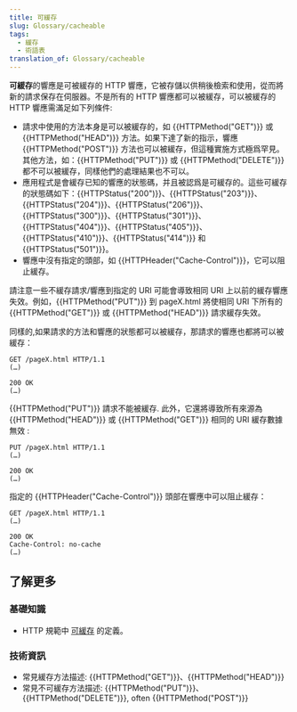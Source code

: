 ```yaml
---
title: 可緩存
slug: Glossary/cacheable
tags:
  - 緩存
  - 術語表
translation_of: Glossary/cacheable
---
```

**可緩存**的響應是可被緩存的 HTTP 響應，它被存儲以供稍後檢索和使用，從而將新的請求保存在伺服器。不是所有的 HTTP 響應都可以被緩存，可以被緩存的 HTTP 響應需滿足如下列條件:

- 請求中使用的方法本身是可以被緩存的，如 {{HTTPMethod("GET")}} 或 {{HTTPMethod("HEAD")}} 方法。如果下達了新的指示，響應 {{HTTPMethod("POST")}} 方法也可以被緩存，但這種實施方式極爲罕見。其他方法，如：{{HTTPMethod("PUT")}} 或 {{HTTPMethod("DELETE")}} 都不可以被緩存，同樣他們的處理結果也不可以。
- 應用程式是會緩存已知的響應的狀態碼，并且被認爲是可緩存的。這些可緩存的狀態碼如下：{{HTTPStatus("200")}}、{{HTTPStatus("203")}}、{{HTTPStatus("204")}}、{{HTTPStatus("206")}}、{{HTTPStatus("300")}}、{{HTTPStatus("301")}}、{{HTTPStatus("404")}}、{{HTTPStatus("405")}}、{{HTTPStatus("410")}}、{{HTTPStatus("414")}} 和 {{HTTPStatus("501")}}。
- 響應中沒有指定的頭部，如 {{HTTPHeader("Cache-Control")}}，它可以阻止緩存。

請注意一些不緩存請求/響應到指定的 URI 可能會導致相同 URI 上以前的緩存響應失效。例如，{{HTTPMethod("PUT")}} 到 pageX.html 將使相同 URI 下所有的 {{HTTPMethod("GET")}} 或 {{HTTPMethod("HEAD")}} 請求緩存失效。

同樣的,如果請求的方法和響應的狀態都可以被緩存，那請求的響應也都將可以被緩存：

```plain
GET /pageX.html HTTP/1.1
(…)

200 OK
(…)
```

{{HTTPMethod("PUT")}} 請求不能被緩存. 此外，它還將導致所有來源為 {{HTTPMethod("HEAD")}} 或 {{HTTPMethod("GET")}} 相同的 URI 緩存數據無效 :

```plain
PUT /pageX.html HTTP/1.1
(…)

200 OK
(…)
```

指定的 {{HTTPHeader("Cache-Control")}} 頭部在響應中可以阻止緩存：

```plain
GET /pageX.html HTTP/1.1
(…)

200 OK
Cache-Control: no-cache
(…)
```

## 了解更多

### 基礎知識

- HTTP 規範中 [可緩存](https://tools.ietf.org/html/rfc7231#section-4.2.3) 的定義。

### 技術資訊

- 常見緩存方法描述: {{HTTPMethod("GET")}}、{{HTTPMethod("HEAD")}}
- 常見不可緩存方法描述: {{HTTPMethod("PUT")}}、{{HTTPMethod("DELETE")}}, often {{HTTPMethod("POST")}}
